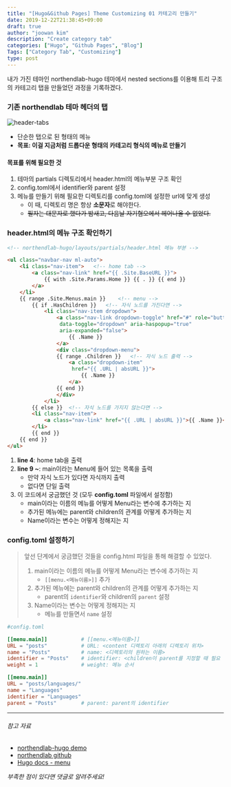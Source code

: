 ```yaml
---
title: "[Hugo&Github Pages] Theme Customizing 01 카테고리 만들기"
date: 2019-12-22T21:38:45+09:00
draft: true
author: "joowan kim"
description: "Create category tab"
categories: ["Hugo", "Github Pages", "Blog"]
Tags: ["Category Tab", "Customizing"]
type: post
---
```


내가 가진 테마인 northendlab-hugo 테마에서 nested sections를 이용해 트리 구조의 카테고리 탭을 만들었던 과정을 기록하겠다.

### 기존 northendlab 테마 헤더의 탭
![header-tabs](/images/post/hugo/header-tabs.png#center100)
* 단순한 탭으로 된 형태의 메뉴
* **목표: 이걸 지금처럼 드롭다운 형태의 카테고리 형식의 메뉴로 만들기**

#### 목표를 위해 필요한 것
1. 테마의 partials 디렉토리에서 header.html의 메뉴부분 구조 확인
1. config.toml에서 identifier와 parent 설정
1. 메뉴를 만들기 위해 필요한 디렉토리를 config.toml에 설정한 url에 맞게 생성
    * 이 때, 디렉토리 명은 항상 **소문자**로 해야한다.
    * ~~필자는 대문자로 했다가 밤새고, 다음날 자기혐오에서 헤어나올 수 없었다.~~

### header.html의 메뉴 구조 확인하기
```html {hl_lines=[4, 9, 10, 18, 26, 27]}
<!-- northendlab-hugo/layouts/partials/header.html 메뉴 부분 -->

<ul class="navbar-nav ml-auto">
    <li class="nav-item">   <!-- home tab -->
        <a class="nav-link" href="{{ .Site.BaseURL }}">
            {{ with .Site.Params.Home }} {{ . }} {{ end }}
        </a>
    </li>
    {{ range .Site.Menus.main }}    <!-- menu -->
        {{ if .HasChildren }}   <!-- 자식 노드를 가진다면 -->
            <li class="nav-item dropdown">
                <a class="nav-link dropdown-toggle" href="#" role="button" 
                 data-toggle="dropdown" aria-haspopup="true" 
                 aria-expanded="false">
                    {{ .Name }}
                </a>
                <div class="dropdown-menu">
                {{ range .Children }}   <!-- 자식 노드 출력 -->
                    <a class="dropdown-item" 
                     href="{{ .URL | absURL }}">
                        {{ .Name }}
                    </a>
                {{ end }}
                </div>
            </li>
        {{ else }}  <!-- 자식 노드를 가지지 않는다면 -->
        <li class="nav-item">
            <a class="nav-link" href="{{ .URL | absURL }}">{{ .Name }}</a>
        </li>
        {{ end }}
    {{ end }}
</ul>
```
1. **line 4**: home tab을 출력
1. **line 9 ~**: main이라는 Menu에 들어 있는 목록을 출력
    * 만약 자식 노드가 있다면 자식까지 출력
    * 없다면 단일 출력
1. 이 코드에서 궁금했던 것 (모두 **config.toml** 파일에서 설정함)
    * main이라는 이름의 메뉴를 어떻게 Menu라는 변수에 추가하는 지
    * 추가된 메뉴에는 parent와 children의 관계를 어떻게 추가하는 지
    * Name이라는 변수는 어떻게 정해지는 지
    
### config.toml 설정하기
> 앞선 단계에서 궁금했던 것들을 config.html 파일을 통해 해결할 수 있었다.
> 1. main이라는 이름의 메뉴를 어떻게 Menu라는 변수에 추가하는 지
>    * `[[menu.<메뉴이름>]]` 추가
> 1. 추가된 메뉴에는 parent와 children의 관계를 어떻게 추가하는 지
>    * parent의 `identifier`와 children의 `parent` 설정
> 1. Name이라는 변수는 어떻게 정해지는 지
>    * 메뉴를 만들면서 `name` 설정

```config.toml
#config.toml

[[menu.main]]           # [[menu.<메뉴이름>]]
URL = "posts"           # URL: <content 디렉토리 아래의 디렉토리 위치>
name = "Posts"          # name: <디렉토리의 원하는 이름>
identifier = "Posts"    # identifier: <children이 parent를 지정할 때 필요
weight = 1              # weight: 메뉴 순서

[[menu.main]]
URL = "posts/languages/"
name = "Languages"
identifier = "Languages"
parent = "Posts"        # parent: parent의 identifier 
```

---
###### 참고 자료
- [northendlab-hugo demo](https://themes.gohugo.io/theme/northendlab-hugo/)
- [northendlab github](https://github.com/themefisher/northendlab-hugo)
- [Hugo docs - menu](https://gohugo.io/content-management/menus/)

*부족한 점이 있다면 댓글로 알려주세요!*
